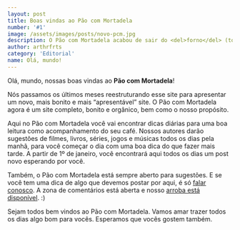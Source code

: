 ```yaml
---
layout: post
title: Boas vindas ao Pão com Mortadela
number: '#1'
image: /assets/images/posts/novo-pcm.jpg
description: O Pão com Mortadela acabou de sair do <del>forno</del> (torradeira?) para entregar todas as manhãs uma nova dica do que há de melhor pra ver, ler, ouvir, jogar e acessar. Esperamos que gostem!
author: arthrfrts
category: 'Editorial'
name: Olá, mundo!
---
```


Olá, mundo, nossas boas vindas ao **Pão com Mortadela**!

Nós passamos os últimos meses reestruturando esse site para apresentar um novo, mais bonito e mais “apresentável” site. O Pão com Mortadela agora é um site completo, bonito e orgânico, bem como o nosso propósito.

Aqui no Pão com Mortadela você vai encontrar dicas diárias para uma boa leitura como acompanhamento do seu café. Nossos autores darão sugestões de filmes, livros, séries, jogos e músicas todos os dias pela manhã, para você começar o dia com uma boa dica do que fazer mais tarde. A partir de 1º de janeiro, você encontrará aqui todos os dias um post novo esperando por você.

Também, o Pão com Mortadela está sempre aberto para sugestões. E se você tem uma dica de algo que devemos postar por aqui, é só [falar conosco](mailto:padeiros@paomortadela.com.br). A zona de comentários está aberta e nosso [arroba está disponível](https://twitter.com/paomortadela). :)

Sejam todos bem vindos ao Pão com Mortadela. Vamos amar trazer todos os dias algo bom para vocês. Esperamos que vocês gostem também.
